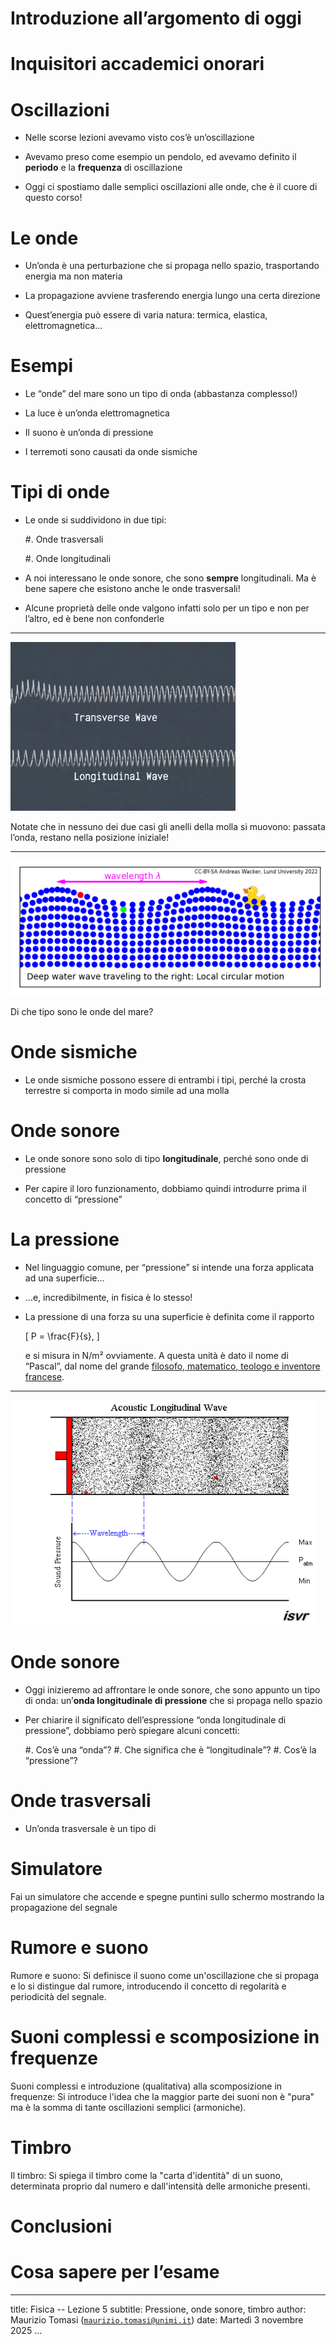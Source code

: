 # Introduzione all’argomento di oggi

# Inquisitori accademici onorari

# Oscillazioni

-   Nelle scorse lezioni avevamo visto cos’è un’oscillazione

-   Avevamo preso come esempio un pendolo, ed avevamo definito il **periodo** e la **frequenza** di oscillazione

-   Oggi ci spostiamo dalle semplici oscillazioni alle onde, che è il cuore di questo corso!


# Le onde

-   Un’onda è una perturbazione che si propaga nello spazio, trasportando energia ma non materia

-   La propagazione avviene trasferendo energia lungo una certa direzione

-   Quest’energia può essere di varia natura: termica, elastica, elettromagnetica…


# Esempi

-   Le “onde” del mare sono un tipo di onda (abbastanza complesso!)

-   La luce è un’onda elettromagnetica

-   Il suono è un’onda di pressione

-   I terremoti sono causati da onde sismiche

# Tipi di onde

-   Le onde si suddividono in due tipi:

    #.   Onde trasversali

    #.   Onde longitudinali

-   A noi interessano le onde sonore, che sono **sempre** longitudinali. Ma è bene sapere che esistono anche le onde trasversali!

-   Alcune proprietà delle onde valgono infatti solo per un tipo e non per l’altro, ed è bene non confonderle

---

![](media/transverse-longitudinal-waves.gif)

Notate che in nessuno dei due casi gli anelli della molla si muovono: passata l’onda, restano nella posizione iniziale!

---

![](media/deep-water-wave.gif)

Di che tipo sono le onde del mare?

# Onde sismiche

-   Le onde sismiche possono essere di entrambi i tipi, perché la crosta terrestre si comporta in modo simile ad una molla

# Onde sonore

-   Le onde sonore sono solo di tipo **longitudinale**, perché sono onde di pressione

-   Per capire il loro funzionamento, dobbiamo quindi introdurre prima il concetto di “pressione”

# La pressione

-   Nel linguaggio comune, per “pressione” si intende una forza applicata ad una superficie…

-   …e, incredibilmente, in fisica è lo stesso!

-   La pressione di una forza su una superficie è definita come il rapporto

    \[
    P = \frac{F}{s},
    \]

    e si misura in N/m² ovviamente. A questa unità è dato il nome di “Pascal”, dal nome del grande [filosofo, matematico, teologo e inventore francese](https://it.wikipedia.org/wiki/Blaise_Pascal).

---

![](media/longitudinal-sound-wave.gif)

# Onde sonore

-   Oggi inizieremo ad affrontare le onde sonore, che sono appunto un tipo di onda: un’**onda longitudinale di pressione** che si propaga nello spazio

-   Per chiarire il significato dell’espressione “onda longitudinale di pressione”, dobbiamo però spiegare alcuni concetti:

    #.  Cos’è una “onda”?
    #.  Che significa che è “longitudinale”?
    #.  Cos’è la “pressione”?


# Onde trasversali

-   Un’onda trasversale è un tipo di 

# Simulatore

Fai un simulatore che accende e spegne puntini sullo schermo mostrando la propagazione del segnale

# Rumore e suono

Rumore e suono: Si definisce il suono come un'oscillazione che si propaga e lo si distingue dal rumore, introducendo il concetto di regolarità e periodicità del segnale.

# Suoni complessi e scomposizione in frequenze

Suoni complessi e introduzione (qualitativa) alla scomposizione in frequenze: Si introduce l'idea che la maggior parte dei suoni non è "pura" ma è la somma di tante oscillazioni semplici (armoniche).

# Timbro

Il timbro: Si spiega il timbro come la "carta d'identità" di un suono, determinata proprio dal numero e dall'intensità delle armoniche presenti.

# Conclusioni

# Cosa sapere per l’esame

---
title: Fisica -- Lezione 5
subtitle: Pressione, onde sonore, timbro
author: Maurizio Tomasi ([`maurizio.tomasi@unimi.it`](mailto:maurizio.tomasi@unimi.it))
date: Martedì 3 novembre 2025
...
